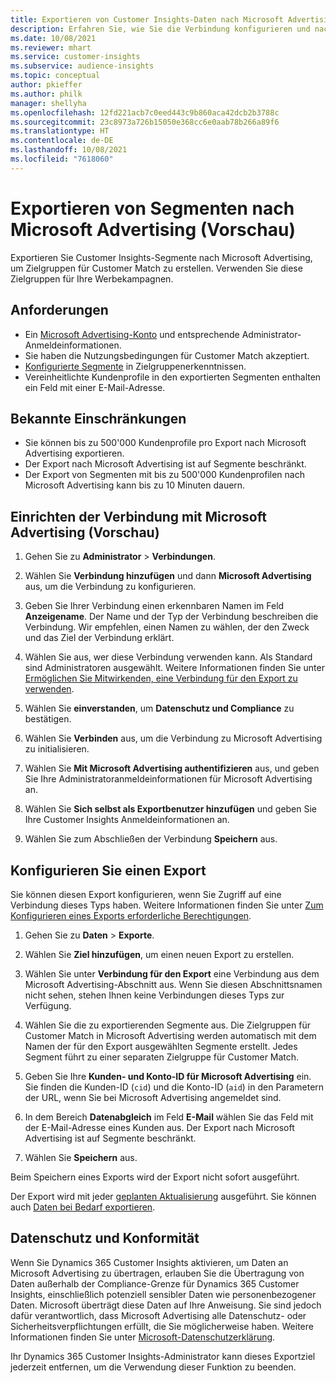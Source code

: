 ```yaml
---
title: Exportieren von Customer Insights-Daten nach Microsoft Advertising
description: Erfahren Sie, wie Sie die Verbindung konfigurieren und nach Microsoft Advertising exportieren.
ms.date: 10/08/2021
ms.reviewer: mhart
ms.service: customer-insights
ms.subservice: audience-insights
ms.topic: conceptual
author: pkieffer
ms.author: philk
manager: shellyha
ms.openlocfilehash: 12fd221acb7c0eed443c9b860aca42dcb2b3788c
ms.sourcegitcommit: 23c8973a726b15050e368cc6e0aab78b266a89f6
ms.translationtype: HT
ms.contentlocale: de-DE
ms.lasthandoff: 10/08/2021
ms.locfileid: "7618060"
---
```

# <a name="export-segments-to-microsoft-advertising-preview"></a>Exportieren von Segmenten nach Microsoft Advertising (Vorschau)

Exportieren Sie Customer Insights-Segmente nach Microsoft Advertising, um Zielgruppen für Customer Match zu erstellen. Verwenden Sie diese Zielgruppen für Ihre Werbekampagnen.

## <a name="prerequisites"></a>Anforderungen

-   Ein [Microsoft Advertising-Konto](https://ads.microsoft.com/) und entsprechende Administrator-Anmeldeinformationen.
-   Sie haben die Nutzungsbedingungen für Customer Match akzeptiert. 
-   [Konfigurierte Segmente](segments.md) in Zielgruppenerkenntnissen.
-   Vereinheitlichte Kundenprofile in den exportierten Segmenten enthalten ein Feld mit einer E-Mail-Adresse.

## <a name="known-limitations"></a>Bekannte Einschränkungen

- Sie können bis zu 500'000 Kundenprofile pro Export nach Microsoft Advertising exportieren.
- Der Export nach Microsoft Advertising ist auf Segmente beschränkt.
- Der Export von Segmenten mit bis zu 500'000 Kundenprofilen nach Microsoft Advertising kann bis zu 10 Minuten dauern. 


## <a name="set-up-the-connection-to-microsoft-advertising"></a>Einrichten der Verbindung mit Microsoft Advertising (Vorschau)

1. Gehen Sie zu **Administrator** > **Verbindungen**.

1. Wählen Sie **Verbindung hinzufügen** und dann **Microsoft Advertising** aus, um die Verbindung zu konfigurieren.

1. Geben Sie Ihrer Verbindung einen erkennbaren Namen im Feld **Anzeigename**. Der Name und der Typ der Verbindung beschreiben die Verbindung. Wir empfehlen, einen Namen zu wählen, der den Zweck und das Ziel der Verbindung erklärt.

1. Wählen Sie aus, wer diese Verbindung verwenden kann. Als Standard sind Administratoren ausgewählt. Weitere Informationen finden Sie unter [Ermöglichen Sie Mitwirkenden, eine Verbindung für den Export zu verwenden](connections.md#allow-contributors-to-use-a-connection-for-exports).

1. Wählen Sie **einverstanden**, um **Datenschutz und Compliance** zu bestätigen.

1. Wählen Sie **Verbinden** aus, um die Verbindung zu Microsoft Advertising zu initialisieren.

1. Wählen Sie **Mit Microsoft Advertising authentifizieren** aus, und geben Sie Ihre Administratoranmeldeinformationen für Microsoft Advertising an.

1. Wählen Sie **Sich selbst als Exportbenutzer hinzufügen** und geben Sie Ihre Customer Insights Anmeldeinformationen an.

1. Wählen Sie zum Abschließen der Verbindung **Speichern** aus.

## <a name="configure-an-export"></a>Konfigurieren Sie einen Export

Sie können diesen Export konfigurieren, wenn Sie Zugriff auf eine Verbindung dieses Typs haben. Weitere Informationen finden Sie unter [Zum Konfigurieren eines Exports erforderliche Berechtigungen](export-destinations.md#set-up-a-new-export).

1. Gehen Sie zu **Daten** > **Exporte**.

1. Wählen Sie **Ziel hinzufügen**, um einen neuen Export zu erstellen.

1. Wählen Sie unter **Verbindung für den Export** eine Verbindung aus dem Microsoft Advertising-Abschnitt aus. Wenn Sie diesen Abschnittsnamen nicht sehen, stehen Ihnen keine Verbindungen dieses Typs zur Verfügung.

1. Wählen Sie die zu exportierenden Segmente aus. Die Zielgruppen für Customer Match in Microsoft Advertising werden automatisch mit dem Namen der für den Export ausgewählten Segmente erstellt. Jedes Segment führt zu einer separaten Zielgruppe für Customer Match. 

1. Geben Sie Ihre **Kunden- und Konto-ID für Microsoft Advertising** ein. Sie finden die Kunden-ID (`cid`) und die Konto-ID (`aid`) in den Parametern der URL, wenn Sie bei Microsoft Advertising angemeldet sind.

1. In dem Bereich **Datenabgleich** im Feld **E-Mail** wählen Sie das Feld mit der E-Mail-Adresse eines Kunden aus. Der Export nach Microsoft Advertising ist auf Segmente beschränkt.

1. Wählen Sie **Speichern** aus.

Beim Speichern eines Exports wird der Export nicht sofort ausgeführt.

Der Export wird mit jeder [geplanten Aktualisierung](system.md#schedule-tab) ausgeführt. Sie können auch [Daten bei Bedarf exportieren](export-destinations.md#run-exports-on-demand). 


## <a name="data-privacy-and-compliance"></a>Datenschutz und Konformität

Wenn Sie Dynamics 365 Customer Insights aktivieren, um Daten an Microsoft Advertising zu übertragen, erlauben Sie die Übertragung von Daten außerhalb der Compliance-Grenze für Dynamics 365 Customer Insights, einschließlich potenziell sensibler Daten wie personenbezogener Daten. Microsoft überträgt diese Daten auf Ihre Anweisung. Sie sind jedoch dafür verantwortlich, dass Microsoft Advertising alle Datenschutz- oder Sicherheitsverpflichtungen erfüllt, die Sie möglicherweise haben. Weitere Informationen finden Sie unter [Microsoft-Datenschutzerklärung](https://go.microsoft.com/fwlink/?linkid=396732).

Ihr Dynamics 365 Customer Insights-Administrator kann dieses Exportziel jederzeit entfernen, um die Verwendung dieser Funktion zu beenden.
